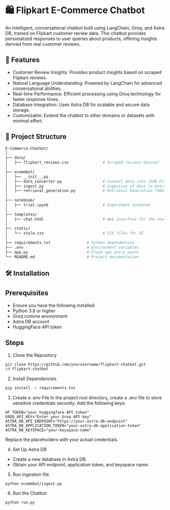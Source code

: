 # 🛍️ Flipkart E-Commerce Chatbot

An intelligent, conversational chatbot built using LangChain, Groq, and Astra DB, trained on Flipkart customer review data. This chatbot provides personalized responses to user queries about products, offering insights derived from real customer reviews.

## 🚀 Features
- Customer Review Insights: Provides product insights based on scraped Flipkart reviews.
- Natural Language Understanding: Powered by LangChain for advanced conversational abilities.
- Real-time Performance: Efficient processing using Groq technology for faster response times.
- Database Integration: Uses Astra DB for scalable and secure data storage.
- Customizable: Extend the chatbot to other domains or datasets with minimal effort.

## 📂 Project Structure
```sh
E-Commerce-Chatbot/                                                                             
│
├── data/                                                                                       
│   ├── flipkart_reviews.csv               # Scraped reviews dataset                            
│
├── ecommbot/                                                                                   
│   ├── __init__.py                                                                             
│   ├── data_converter.py                  # Convert data into JSON File                        
│   ├── ingest.py                          # Ingestion of data to AstraDB                       
│   ├── retrieval_generation.py            # Retrieval Generation (RAG)                         
│
├── notebook/                                                                                   
│   ├── trial.ipynb                        # Experiment notebook                                
│
├── templates/                                                                                  
│   ├── chat.html                          # Web interface for the chatbot                      
│
├── static/                                                                                    
│   └── style.css                          # CSS files for UI                                  
│
├── requirements.txt                # Python dependencies                                       
├── .env                            # Environment variables                                     
├── app.py                          # Flask app entry point                                    
└── README.md                       # Project documentation
```                 

## 🛠️ Installation

## Prerequisites
- Ensure you have the following installed:
- Python 3.8 or higher
- Groq runtime environment
- Astra DB account
- HuggingFace API token

## Steps
1. Clone the Repository
```sh
git clone https://github.com/yourusername/flipkart-chatbot.git
cd flipkart-chatbot
```
2. Install Dependencies
```sh
pip install -r requirements.txt
```
3. Create a .env File In the project root directory, create a .env file to store sensitive credentials securely. Add the following keys:
```
HF_TOKEN="your huggingface API token"
GROQ_API_KEY="Enter your Groq API key"
ASTRA_DB_API_ENDPOINT="https://your-astra-db-endpoint"
ASTRA_DB_APPLICATION_TOKEN="your-astra-db-application-token"
ASTRA_DB_KEYSPACE="your-keyspace-name"
```
Replace the placeholders with your actual credentials.

4. Set Up Astra DB
- Create a new database in Astra DB.
- Obtain your API endpoint, application token, and keyspace name.

5. Run ingestion file
```
python ecommbot/ingest.py
```
6. Run the Chatbot
```
python run.py
```
